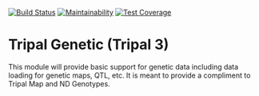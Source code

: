 [![Build Status](https://travis-ci.org/UofS-Pulse-Binfo/tripal_genetic.svg?branch=master)](https://travis-ci.org/UofS-Pulse-Binfo/tripal_genetic)
[![Maintainability](https://api.codeclimate.com/v1/badges/db8bad906e18da15382e/maintainability)](https://codeclimate.com/github/UofS-Pulse-Binfo/tripal_genetic/maintainability)
[![Test Coverage](https://api.codeclimate.com/v1/badges/db8bad906e18da15382e/test_coverage)](https://codeclimate.com/github/UofS-Pulse-Binfo/tripal_genetic/test_coverage)

# Tripal Genetic (Tripal 3)

This module will provide basic support for genetic data including data loading for genetic maps, QTL, etc. It is meant to provide a compliment to Tripal Map and ND Genotypes.
